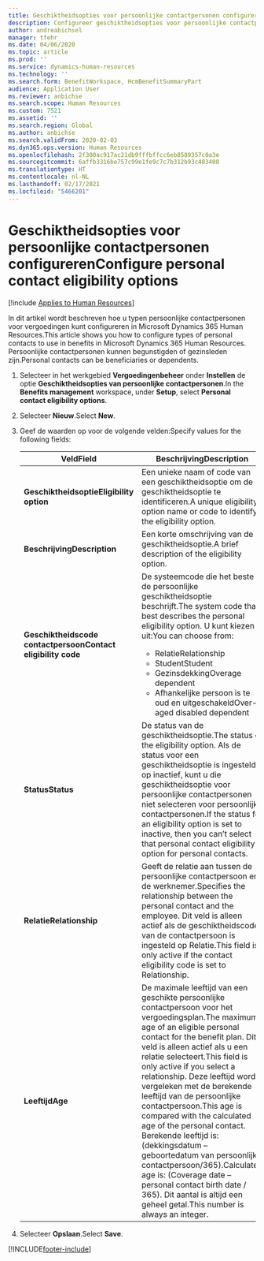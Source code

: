 ```yaml
---
title: Geschiktheidsopties voor persoonlijke contactpersonen configureren
description: Configureer geschiktheidsopties voor persoonlijke contactpersonen in Microsoft Dynamics 365 Human Resources. Persoonlijke contactpersonen kunnen begunstigden of gezinsleden zijn.
author: andreabichsel
manager: tfehr
ms.date: 04/06/2020
ms.topic: article
ms.prod: ''
ms.service: dynamics-human-resources
ms.technology: ''
ms.search.form: BenefitWorkspace, HcmBenefitSummaryPart
audience: Application User
ms.reviewer: anbichse
ms.search.scope: Human Resources
ms.custom: 7521
ms.assetid: ''
ms.search.region: Global
ms.author: anbichse
ms.search.validFrom: 2020-02-03
ms.dyn365.ops.version: Human Resources
ms.openlocfilehash: 2f300ac917ac21db9fffbffcc6eb8589357c0a3e
ms.sourcegitcommit: 6affb3316be757c99e1fe9c7c7b312b93c483408
ms.translationtype: HT
ms.contentlocale: nl-NL
ms.lasthandoff: 02/17/2021
ms.locfileid: "5466201"
---
```

# <a name="configure-personal-contact-eligibility-options"></a><span data-ttu-id="e5c8d-104">Geschiktheidsopties voor persoonlijke contactpersonen configureren</span><span class="sxs-lookup"><span data-stu-id="e5c8d-104">Configure personal contact eligibility options</span></span>

[!include [Applies to Human Resources](../includes/applies-to-hr.md)]

<span data-ttu-id="e5c8d-105">In dit artikel wordt beschreven hoe u typen persoonlijke contactpersonen voor vergoedingen kunt configureren in Microsoft Dynamics 365 Human Resources.</span><span class="sxs-lookup"><span data-stu-id="e5c8d-105">This article shows you how to configure types of personal contacts to use in benefits in Microsoft Dynamics 365 Human Resources.</span></span> <span data-ttu-id="e5c8d-106">Persoonlijke contactpersonen kunnen begunstigden of gezinsleden zijn.</span><span class="sxs-lookup"><span data-stu-id="e5c8d-106">Personal contacts can be beneficiaries or dependents.</span></span> 

1. <span data-ttu-id="e5c8d-107">Selecteer in het werkgebied **Vergoedingenbeheer** onder **Instellen** de optie **Geschiktheidsopties van persoonlijke contactpersonen**.</span><span class="sxs-lookup"><span data-stu-id="e5c8d-107">In the **Benefits management** workspace, under **Setup**, select **Personal contact eligibility options**.</span></span>

2. <span data-ttu-id="e5c8d-108">Selecteer **Nieuw**.</span><span class="sxs-lookup"><span data-stu-id="e5c8d-108">Select **New**.</span></span>

3. <span data-ttu-id="e5c8d-109">Geef de waarden op voor de volgende velden:</span><span class="sxs-lookup"><span data-stu-id="e5c8d-109">Specify values for the following fields:</span></span>

   | <span data-ttu-id="e5c8d-110">Veld</span><span class="sxs-lookup"><span data-stu-id="e5c8d-110">Field</span></span> | <span data-ttu-id="e5c8d-111">Beschrijving</span><span class="sxs-lookup"><span data-stu-id="e5c8d-111">Description</span></span> |
   | --- | --- |
   | <span data-ttu-id="e5c8d-112">**Geschiktheidsoptie**</span><span class="sxs-lookup"><span data-stu-id="e5c8d-112">**Eligibility option**</span></span> | <span data-ttu-id="e5c8d-113">Een unieke naam of code van een geschiktheidsoptie om de geschiktheidsoptie te identificeren.</span><span class="sxs-lookup"><span data-stu-id="e5c8d-113">A unique eligibility option name or code to identify the eligibility option.</span></span> |
   | <span data-ttu-id="e5c8d-114">**Beschrijving**</span><span class="sxs-lookup"><span data-stu-id="e5c8d-114">**Description**</span></span> | <span data-ttu-id="e5c8d-115">Een korte omschrijving van de geschiktheidsoptie.</span><span class="sxs-lookup"><span data-stu-id="e5c8d-115">A brief description of the eligibility option.</span></span> |
   | <span data-ttu-id="e5c8d-116">**Geschiktheidscode contactpersoon**</span><span class="sxs-lookup"><span data-stu-id="e5c8d-116">**Contact eligibility code**</span></span> | <span data-ttu-id="e5c8d-117">De systeemcode die het beste de persoonlijke geschiktheidsoptie beschrijft.</span><span class="sxs-lookup"><span data-stu-id="e5c8d-117">The system code that best describes the personal eligibility option.</span></span> <span data-ttu-id="e5c8d-118">U kunt kiezen uit:</span><span class="sxs-lookup"><span data-stu-id="e5c8d-118">You can choose from:</span></span> <ul><li><span data-ttu-id="e5c8d-119">Relatie</span><span class="sxs-lookup"><span data-stu-id="e5c8d-119">Relationship</span></span></li><li><span data-ttu-id="e5c8d-120">Student</span><span class="sxs-lookup"><span data-stu-id="e5c8d-120">Student</span></span></li><li><span data-ttu-id="e5c8d-121">Gezinsdekking</span><span class="sxs-lookup"><span data-stu-id="e5c8d-121">Overage dependent</span></span></li><li><span data-ttu-id="e5c8d-122">Afhankelijke persoon is te oud en uitgeschakeld</span><span class="sxs-lookup"><span data-stu-id="e5c8d-122">Over-aged disabled dependent</span></span></li></ul> |
   | <span data-ttu-id="e5c8d-123">**Status**</span><span class="sxs-lookup"><span data-stu-id="e5c8d-123">**Status**</span></span> | <span data-ttu-id="e5c8d-124">De status van de geschiktheidsoptie.</span><span class="sxs-lookup"><span data-stu-id="e5c8d-124">The status of the eligibility option.</span></span> <span data-ttu-id="e5c8d-125">Als de status voor een geschiktheidsoptie is ingesteld op inactief, kunt u die geschiktheidsoptie voor persoonlijke contactpersonen niet selecteren voor persoonlijke contactpersonen.</span><span class="sxs-lookup"><span data-stu-id="e5c8d-125">If the status for an eligibility option is set to inactive, then you can’t select that personal contact eligibility option for personal contacts.</span></span> |
   | <span data-ttu-id="e5c8d-126">**Relatie**</span><span class="sxs-lookup"><span data-stu-id="e5c8d-126">**Relationship**</span></span> | <span data-ttu-id="e5c8d-127">Geeft de relatie aan tussen de persoonlijke contactpersoon en de werknemer.</span><span class="sxs-lookup"><span data-stu-id="e5c8d-127">Specifies the relationship between the personal contact and the employee.</span></span> <span data-ttu-id="e5c8d-128">Dit veld is alleen actief als de geschiktheidscode van de contactpersoon is ingesteld op Relatie.</span><span class="sxs-lookup"><span data-stu-id="e5c8d-128">This field is only active if the contact eligibility code is set to Relationship.</span></span> |
   | <span data-ttu-id="e5c8d-129">**Leeftijd**</span><span class="sxs-lookup"><span data-stu-id="e5c8d-129">**Age**</span></span> | <span data-ttu-id="e5c8d-130">De maximale leeftijd van een geschikte persoonlijke contactpersoon voor het vergoedingsplan.</span><span class="sxs-lookup"><span data-stu-id="e5c8d-130">The maximum age of an eligible personal contact for the benefit plan.</span></span> <span data-ttu-id="e5c8d-131">Dit veld is alleen actief als u een relatie selecteert.</span><span class="sxs-lookup"><span data-stu-id="e5c8d-131">This field is only active if you select a relationship.</span></span> <span data-ttu-id="e5c8d-132">Deze leeftijd wordt vergeleken met de berekende leeftijd van de persoonlijke contactpersoon.</span><span class="sxs-lookup"><span data-stu-id="e5c8d-132">This age is compared with the calculated age of the personal contact.</span></span> <span data-ttu-id="e5c8d-133">Berekende leeftijd is: (dekkingsdatum – geboortedatum van persoonlijke contactpersoon/365).</span><span class="sxs-lookup"><span data-stu-id="e5c8d-133">Calculated age is: (Coverage date – personal contact birth date / 365).</span></span> <span data-ttu-id="e5c8d-134">Dit aantal is altijd een geheel getal.</span><span class="sxs-lookup"><span data-stu-id="e5c8d-134">This number is always an integer.</span></span> |

4. <span data-ttu-id="e5c8d-135">Selecteer **Opslaan**.</span><span class="sxs-lookup"><span data-stu-id="e5c8d-135">Select **Save**.</span></span> 


[!INCLUDE[footer-include](../includes/footer-banner.md)]